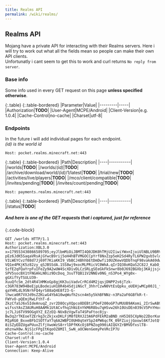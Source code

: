 ```yaml
---
title: Realms API
permalink: /wiki/realms/
---
```

## Realms API
Mojang have a private API for interacting with their Realms servers. Here i will try to work out what all the fields mean so people can make their own API clients.  
Unfortunatly i cant seem to get this to work and curl returns `No reply from server`.

### Base info
Some info used in every GET request on this page **unless specified otherwise**.

{:.table}
{:.table-bordered}
|Parameter|Value|
|---------|-----|
|Authorization|**TODO**|
|User-Agent|MCPE/Android|
|Client-Version|e.g. 1.0.4|
|Cache-Control|no-cache|
|Charset|utf-8|

### Endpoints
In the future i will add individual pages for each endpoint.  
*(id) is the world id*
  
`Host: pocket.realms.minecraft.net:443`  
   
{:.table}
{:.table-bordered}
|Path|Description|
|----|-----------|
|/worlds|**TODO**|
|/worlds/*(id)*|**TODO**|
|/archive/download/world/*(id)*/1/latest|**TODO**|
|/trial/new|**TODO**|
|/activities/live/players|**TODO**|
|/mco/client/compatible|**TODO**|
|/invites/pending|**TODO**|
|/invites/count/pending|**TODO**|
  
`Host: payments.realms.minecraft.net:443`  

{:.table}
{:.table-bordered}
|Path|Description|
|----|-----------|
|/status|**TODO**|
 
##### And here is one of the GET requests that i captured, just for reference
{:.code-block}
```
GET /worlds HTTP/1.1
Host: pocket.realms.minecraft.net:443
Authorization:XBL3.0 x=179553430866589705;eyJlbmMiOiJBMTI4Q0JDK0hTMjU2IiwiYWxnIjoiUlNBLU9BRVAiLCJjdHkiOiJKV1QiLCJ6aXAiOiJERUYiLCJ4NXQiOiJfd3lzeEV6dHY4UmdGLWl4cjltdy1LTTNaUG8ifQ.0Ab-pEz6JdK5SaqaVRsAjGYwcB9rij5oH4hBTVMGOCCpYrf8NxZzp5eH2Sd4RyTL6PW2gvb5vlqklfcIgZnsv7Aq4feIgSgdExPYluUa5E1ifJgVijX2iO3HN14pVHug2n23bwqj4eE80y-VILWEYCvzf08d7Jj69T7KiaKKI9_VbBCJ4BhhbEtDmDwfi10UZKewVQDbTnqF98vakA69dwkjWcdoIhUNDAfBzF3IkAEAM6BLQVuOxF07_63aaMPGJmEabf0GJCLMDvuvq1FsNOs1Bp_D9pnz8UPivneRegkOYiNcMMrlO49hjwF0L-VQ1e4PKjK5z82zy_qSJBSSdA.1SS8wj9xocMLPRicVC0WkA.qIrIQ38oKQaS2C82J_KabO_lfi3r56ulQ-SzfE2qFQaYrpFuIFeZy9A2wUW4ScXDivDLCzSRLgSEeGkFkSnwr8b0J692BGXbj3KAjjsjcAqYo6yJVJ3t9PGJjzM3iCmsfmSY_WnoHpszoTCsM_7euDucw1ITkZatlalwXVh8hbAZyUzfxFkqVU6ukTyJn21D8E49BblUi-SPV5socBX1tFNGAkLN0iz9DcDoq_3suTTQB11V2NNEv0NG_nS3Po4_WYg0x-gGXifYyTSULU39-XuuQfcSm_2dt4R4lHMKoGp8gjKK3uiVadvCrRCd4M2jqsjDNPP2s6jTzk-c3GR783W94BeEjpLBodeiuH18R4b4SdjiNGcT_3hhrCzwN0VtEsQpku_oUEHjwMCp00J1_fhBzn0UHHG3ONXRA88BYOG8TRhF_qeWa2qUVcMrDzoP_hRfAbL-qaYHRLdL9SNrhFQ4yrS88aQ4E8f23-G-lhwca0R7VXJd9sZZKLwG4YbA10wqWufh2scn4m5y5khBFNNz-n3Pa2aF6GBfkR-t-FWYvO-pQEmjRwLFthT-d-ZkzCfaSJ6xSIdeAnuqZ_zvr2D8OcyXQpco8DEBtiPOeF200oGP7uMUUB9AKomi_2IrSwAB9Gj3PhxsKUeA8zjxsyDVW57_yDkyU_DRcKvuwF9rtGJLg2hxQ32E4qh-wifssYAsZ3AURuH8AAMk1UtACvfhq1hNiEnYkM6R8bu7qHSvw26h10UsDEn039cV5PnYHorTsqH3WAG8Tkmhz-jc7LJi6TV99OGqXYZ_EZzEQ-NUxBzVgwTaT4SPaFtoc8jy-Bw3q2rTKEoeTZErkg3cZkjxxDKLFjM8fERXJ23A6PdFEkM2aBND_nH5I65CXpNo22DorKunDA25jS7vs8SwGElvW89_mdVfBxMzDJNRWVrM1WYXZBAZGRabzc5CTy8LBg2Sfi4BEP2FLqVFjvjF3JQ176gKpj1OoX7dW1sGkdTF2vtAP6qqWL2NO8OOuWIGWK8-MIpRG0_BxxeBFbISOTfaY7q6A2WBPI0UH0qtmYSp24PW6qcfK_09FZiojjGoowl6KfJotQffEROHofASSUAC4pEtDwKF307u6f0_GZ6s7EcXmzjxPfjKzBW3oTZvHTbXlN6jclth-8iSZyEDZUgaPUuxZlfjVwoWzS8rrlDPfKKcOj8PNZog990iAIQGYZrBMVDfxslT8-mhznwX0w.NjS1cFPgItKqoOZ8MIl_SwN_aOCWenGemyPeVRcIP7U
Cache-Control:no-cache
Charset:utf-8
Client-Version:1.0.4
User-Agent:MCPE/Android
Connection: Keep-Alive
```
